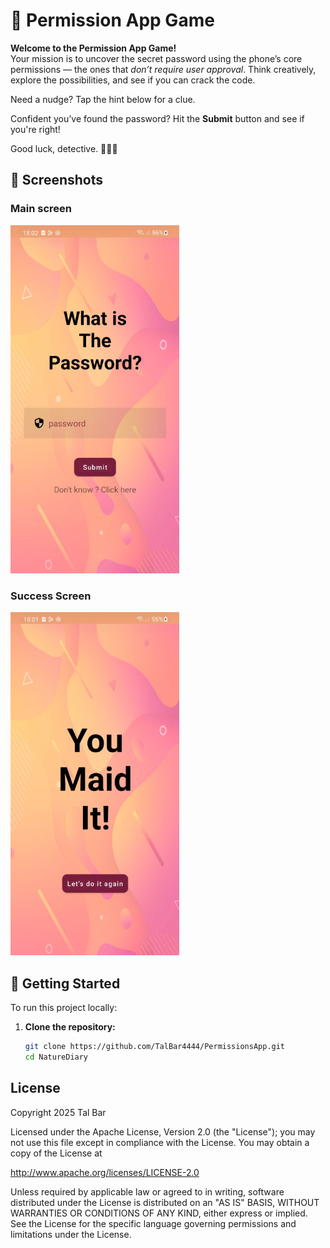 # 🔐 Permission App Game

**Welcome to the Permission App Game!**  
Your mission is to uncover the secret password using the phone’s core permissions — the ones that *don’t require user approval*. Think creatively, explore the possibilities, and see if you can crack the code.

Need a nudge? Tap the hint below for a clue.

Confident you’ve found the password? Hit the **Submit** button and see if you're right!

Good luck, detective. 🕵️‍♂️📱

## 📸 Screenshots
### Main screen
<p align="start">
  <img src="screenshots/main_screen.png" alt="Main Screen" width="270"/>
</p>

### Success Screen
<p align="start">
  <img src="screenshots/success_screen.png" alt="Success Screen" width="270"/>
</p>

## 🚀 Getting Started

To run this project locally:

1. **Clone the repository:**
   ```bash
   git clone https://github.com/TalBar4444/PermissionsApp.git
   cd NatureDiary

## License
Copyright 2025 Tal Bar

Licensed under the Apache License, Version 2.0 (the "License");
you may not use this file except in compliance with the License.
You may obtain a copy of the License at

   http://www.apache.org/licenses/LICENSE-2.0

Unless required by applicable law or agreed to in writing, software
distributed under the License is distributed on an "AS IS" BASIS,
WITHOUT WARRANTIES OR CONDITIONS OF ANY KIND, either express or implied.
See the License for the specific language governing permissions and
limitations under the License.
